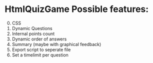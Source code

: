 # HtmlQuizGame Possible features:
0. CSS
1. Dynamic Questions
2. Internal points count
3. Dynamic order of answers
4. Summary (maybe with graphical feedback)
5. Export script to seperate file
6. Set a timelimit per question
